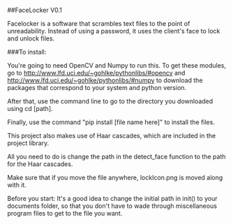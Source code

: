 ##FaceLocker V0.1

Facelocker is a software that scrambles text files to the point of unreadability. Instead of using a password, it uses the client's face to lock and unlock files.

###To install:

You're going to need OpenCV and Numpy to run this. To get these modules, go to http://www.lfd.uci.edu/~gohlke/pythonlibs/#opencv and http://www.lfd.uci.edu/~gohlke/pythonlibs/#numpy to download the packages that correspond to your system and python version.

After that, use the command line to go to the directory you downloaded using cd [path].

Finally, use the command "pip install [file name here]" to install the files.

This project also makes use of Haar cascades, which are included in the project library.

All you need to do is change the path in the detect_face function to the path for the Haar cascades.

Make sure that if you move the file anywhere, lockIcon.png is moved along with it.

Before you start: It's a good idea to change the initial path in init() to your documents folder, so that you don't have to wade through miscellaneous program files to get to the file you want.
